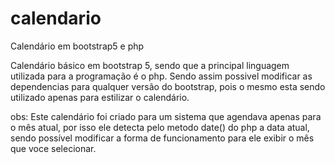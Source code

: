 # calendario
Calendário em bootstrap5 e php

Calendário básico em bootstrap 5, sendo que a principal linguagem utilizada para a programação é o php. Sendo assim possivel modificar as dependencias para qualquer versão
do bootstrap, pois o mesmo esta sendo utilizado apenas para estilizar o calendário.

obs: Este calendário foi criado para um sistema que agendava apenas para o mês atual, por isso ele detecta pelo metodo date() do php a data atual, sendo possível modificar
a forma de funcionamento para ele exibir o mês que voce selecionar.
